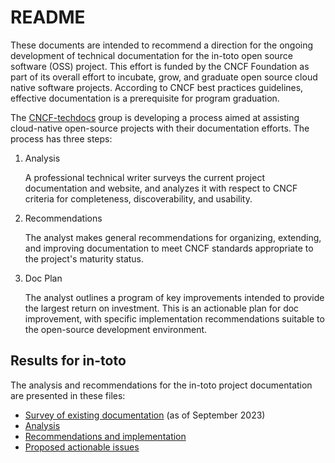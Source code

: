 # README

These documents are intended to recommend a direction for the ongoing
development of technical documentation for the in-toto open source software
(OSS) project. This effort is funded by the CNCF Foundation as part of its
overall effort to incubate, grow, and graduate open source cloud native software
projects. According to CNCF best practices guidelines, effective documentation
is a prerequisite for program graduation.

The [CNCF-techdocs](https://github.com/cncf/techdocs) group is developing a
process aimed at assisting cloud-native open-source projects with their
documentation efforts. The process has three steps:

1. Analysis

   A professional technical writer surveys the current project documentation and
   website, and analyzes it with respect to CNCF criteria for completeness,
   discoverability, and usability.

2. Recommendations

   The analyst makes general recommendations for organizing, extending, and
   improving documentation to meet CNCF standards appropriate to the project's
   maturity status.

3. Doc Plan

   The analyst outlines a program of key improvements intended to provide the
   largest return on investment. This is an actionable plan for doc improvement,
   with specific implementation recommendations suitable to the open-source
   development environment.

## Results for in-toto

The analysis and recommendations for the in-toto project documentation are
presented in these files:

- [Survey of existing documentation](./survey-of-existing-doc.md) (as of
  September 2023)
- [Analysis](./in-toto-analysis.md)
- [Recommendations and implementation](./in-toto-implementation.md)
- [Proposed actionable issues](./in-toto-doc-issues.md)
